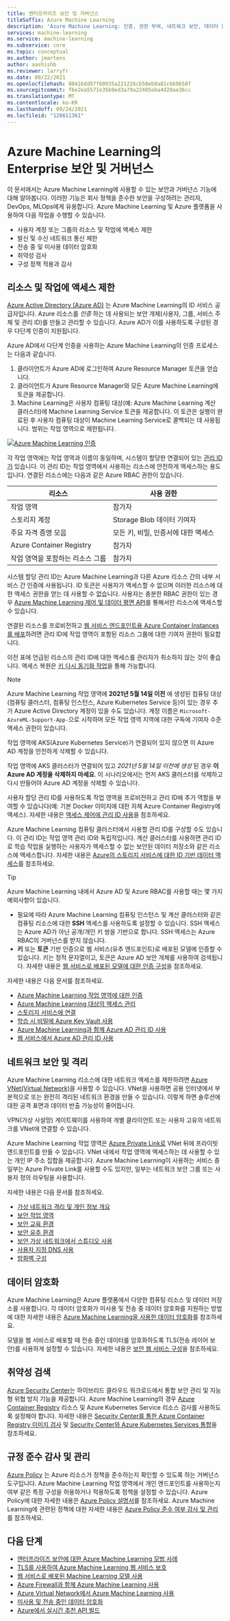 ```yaml
---
title: 엔터프라이즈 보안 및 거버넌스
titleSuffix: Azure Machine Learning
description: 'Azure Machine Learning: 인증, 권한 부여, 네트워크 보안, 데이터 암호화 및 모니터링을 안전하게 사용합니다.'
services: machine-learning
ms.service: machine-learning
ms.subservice: core
ms.topic: conceptual
ms.author: jmartens
author: aashishb
ms.reviewer: larryfr
ms.date: 09/22/2021
ms.openlocfilehash: 80416dd97f60935a221226cb50eb0a81c669658f
ms.sourcegitcommit: f6e2ea5571e35b9ed3a79a22485eba4d20ae36cc
ms.translationtype: MT
ms.contentlocale: ko-KR
ms.lasthandoff: 09/24/2021
ms.locfileid: "128611361"
---
```

# <a name="enterprise-security-and-governance-for-azure-machine-learning"></a>Azure Machine Learning의 Enterprise 보안 및 거버넌스

이 문서에서는 Azure Machine Learning에 사용할 수 있는 보안과 거버넌스 기능에 대해 알아봅니다. 이러한 기능은 회사 정책을 준수한 보안을 구성하려는 관리자, DevOps, MLOps에게 유용합니다. Azure Machine Learning 및 Azure 플랫폼을 사용하여 다음 작업을 수행할 수 있습니다.

* 사용자 계정 또는 그룹의 리소스 및 작업에 액세스 제한
* 발신 및 수신 네트워크 통신 제한
* 전송 중 및 미사용 데이터 암호화
* 취약성 검사
* 구성 정책 적용과 감사

## <a name="restrict-access-to-resources-and-operations"></a>리소스 및 작업에 액세스 제한

[Azure Active Directory (Azure AD)](../active-directory/fundamentals/active-directory-whatis.md) 는 Azure Machine Learning의 ID 서비스 공급자입니다. Azure 리소스를 _인증_ 하는 데 사용되는 보안 개체(사용자, 그룹, 서비스 주체 및 관리 ID)를 만들고 관리할 수 있습니다. Azure AD가 이를 사용하도록 구성된 경우 다단계 인증이 지원됩니다.

Azure AD에서 다단계 인증을 사용하는 Azure Machine Learning의 인증 프로세스는 다음과 같습니다.

1. 클라이언트가 Azure AD에 로그인하여 Azure Resource Manager 토큰을 얻습니다.
1. 클라이언트가 Azure Resource Manager와 모든 Azure Machine Learning에 토큰을 제공합니다.
1. Machine Learning은 사용자 컴퓨팅 대상(예: Azure Machine Learning 계산 클러스터)에 Machine Learning Service 토큰을 제공합니다. 이 토큰은 실행이 완료된 후 사용자 컴퓨팅 대상이 Machine Learning Service로 콜백되는 데 사용됩니다. 범위는 작업 영역으로 제한됩니다.

[![Azure Machine Learning 인증](media/concept-enterprise-security/authentication.png)](media/concept-enterprise-security/authentication.png#lightbox)

각 작업 영역에는 작업 영역과 이름이 동일하며, 시스템이 할당한 연결되어 있는 [관리 ID가](../active-directory/managed-identities-azure-resources/overview.md) 있습니다. 이 관리 ID는 작업 영역에서 사용하는 리소스에 안전하게 액세스하는 용도입니다. 연결된 리소스에는 다음과 같은 Azure RBAC 권한이 있습니다.

| 리소스 | 사용 권한 |
| ----- | ----- |
| 작업 영역 | 참가자 |
| 스토리지 계정 | Storage Blob 데이터 기여자 |
| 주요 자격 증명 모음 | 모든 키, 비밀, 인증서에 대한 액세스 |
| Azure Container Registry | 참가자 |
| 작업 영역을 포함하는 리소스 그룹 | 참가자 |

시스템 할당 관리 ID는 Azure Machine Learning과 다른 Azure 리소스 간의 내부 서비스 간 인증에 사용됩니다. ID 토큰은 사용자가 액세스할 수 없으며 이러한 리소스에 대한 액세스 권한을 얻는 데 사용할 수 없습니다. 사용자는 충분한 RBAC 권한이 있는 경우 [Azure Machine Learning 제어 및 데이터 평면 API](how-to-assign-roles.md)를 통해서만 리소스에 액세스할 수 있습니다.

연결된 리소스를 프로비전하고 [웹 서비스 엔드포인트용 Azure Container Instances를 배포](how-to-deploy-azure-container-instance.md)하려면 관리 ID에 작업 영역이 포함된 리소스 그룹에 대한 기여자 권한이 필요합니다.

이전 표에 언급된 리소스의 관리 ID에 대한 액세스를 관리자가 취소하지 않는 것이 좋습니다. 액세스 복원은 [키 다시 동기화 작업](how-to-change-storage-access-key.md)을 통해 가능합니다.

> [!NOTE]
> Azure Machine Learning 작업 영역에 __2021년 5월 14일 이전__ 에 생성된 컴퓨팅 대상(컴퓨팅 클러스터, 컴퓨팅 인스턴스, Azure Kubernetes Service 등)이 있는 경우 추가 Azure Active Directory 계정이 있을 수도 있습니다. 계정 이름은 `Microsoft-AzureML-Support-App-`으로 시작하며 모든 작업 영역 지역에 대한 구독에 기여자 수준 액세스 권한이 있습니다.
> 
> 작업 영역에 AKS(Azure Kubernetes Service)가 연결되어 있지 않으면 이 Azure AD 계정을 안전하게 삭제할 수 있습니다. 
> 
> 작업 영역에 AKS 클러스터가 연결되어 있고 _2021년 5월 14일 이전에 생성_ 된 경우 __이 Azure AD 계정을 삭제하지 마세요__. 이 시나리오에서는 먼저 AKS 클러스터를 삭제하고 다시 만들어야 Azure AD 계정을 삭제할 수 있습니다.

사용자 할당 관리 ID를 사용하도록 작업 영역을 프로비전하고 관리 ID에 추가 역할을 부여할 수 있습니다(예: 기본 Docker 이미지에 대한 자체 Azure Container Registry에 액세스). 자세한 내용은 [액세스 제어에 관리 ID 사용](how-to-use-managed-identities.md)을 참조하세요.

Azure Machine Learning 컴퓨팅 클러스터에서 사용할 관리 ID를 구성할 수도 있습니다. 이 관리 ID는 작업 영역 관리 ID와 독립적입니다. 계산 클러스터를 사용하면 관리 ID로 학습 작업을 실행하는 사용자가 액세스할 수 없는 보안된 데이터 저장소와 같은 리소스에 액세스합니다. 자세한 내용은 [Azure의 스토리지 서비스에 대한 ID 기반 데이터 액세스](how-to-identity-based-data-access.md)를 참조하세요.

> [!TIP]
> Azure Machine Learning 내에서 Azure AD 및 Azure RBAC를 사용할 때는 몇 가지 예외사항이 있습니다.
> * 필요에 따라 Azure Machine Learning 컴퓨팅 인스턴스 및 계산 클러스터와 같은 컴퓨팅 리소스에 대한 __SSH__ 액세스를 사용하도록 설정할 수 있습니다. SSH 액세스는 Azure AD가 아닌 공개/개인 키 쌍을 기반으로 합니다. SSH 액세스는 Azure RBAC의 거버넌스를 받지 않습니다.
> * __키__ 또는 __토큰__ 기반 인증으로 웹 서비스(유추 엔드포인트)로 배포된 모델에 인증할 수 있습니다. 키는 정적 문자열이고, 토큰은 Azure AD 보안 개체를 사용하여 검색됩니다. 자세한 내용은 [웹 서비스로 배포된 모델에 대한 인증 구성](how-to-authenticate-web-service.md)을 참조하세요.

자세한 내용은 다음 문서를 참조하세요.
* [Azure Machine Learning 작업 영역에 대한 인증](how-to-setup-authentication.md)
* [Azure Machine Learning 대상의 액세스 관리](how-to-assign-roles.md)
* [스토리지 서비스에 연결](how-to-access-data.md)
* [학습 시 비밀에 Azure Key Vault 사용](how-to-use-secrets-in-runs.md)
* [Azure Machine Learning과 함께 Azure AD 관리 ID 사용](how-to-use-managed-identities.md)
* [웹 서비스에서 Azure AD 관리 ID 사용](how-to-use-azure-ad-identity.md)

## <a name="network-security-and-isolation"></a>네트워크 보안 및 격리

Azure Machine Learning 리소스에 대한 네트워크 액세스를 제한하려면 [Azure VNet(Virtual Network)](../virtual-network/virtual-networks-overview.md)을 사용할 수 있습니다. VNet을 사용하면 공용 인터넷에서 부분적으로 또는 완전히 격리된 네트워크 환경을 만들 수 있습니다. 이렇게 하면 솔루션에 대한 공격 표면과 데이터 반출 가능성이 줄어듭니다.

VPN(가상 사설망) 게이트웨이를 사용하여 개별 클라이언트 또는 사용자 고유의 네트워크를 VNet에 연결할 수 있습니다.

Azure Machine Learning 작업 영역은 [Azure Private Link로](../private-link/private-link-overview.md) VNet 뒤에 프라이빗 엔드포인트를 만들 수 있습니다. VNet 내에서 작업 영역에 액세스하는 데 사용할 수 있는 개인 IP 주소 집합을 제공합니다. Azure Machine Learning이 사용하는 서비스 중 일부는 Azure Private Link를 사용할 수도 있지만, 일부는 네트워크 보안 그룹 또는 사용자 정의 라우팅을 사용합니다.

자세한 내용은 다음 문서를 참조하세요.

* [가상 네트워크 격리 및 개인 정보 개요](how-to-network-security-overview.md)
* [보안 작업 영역](how-to-secure-workspace-vnet.md)
* [보안 교육 환경](how-to-secure-training-vnet.md)
* [보안 유추 환경](how-to-secure-inferencing-vnet.md)
* [보안 가상 네트워크에서 스튜디오 사용](how-to-enable-studio-virtual-network.md)
* [사용자 지정 DNS 사용](how-to-custom-dns.md)
* [방화벽 구성](how-to-access-azureml-behind-firewall.md)

<a id="encryption-at-rest"></a><a id="azure-blob-storage"></a>

## <a name="data-encryption"></a>데이터 암호화

Azure Machine Learning은 Azure 플랫폼에서 다양한 컴퓨팅 리소스 및 데이터 저장소를 사용합니다. 각 데이터 암호화가 미사용 및 전송 중 데이터 암호화를 지원하는 방법에 대한 자세한 내용은 [Azure Machine Learning을 사용한 데이터 암호화](concept-data-encryption.md)를 참조하세요.

모델을 웹 서비스로 배포할 때 전송 중인 데이터를 암호화하도록 TLS(전송 레이어 보안)를 사용하게 설정할 수 있습니다. 자세한 내용은 [보안 웹 서비스 구성](how-to-secure-web-service.md)을 참조하세요.

## <a name="vulnerability-scanning"></a>취약성 검색

[Azure Security Center](../security-center/security-center-introduction.md)는 하이브리드 클라우드 워크로드에서 통합 보안 관리 및 지능형 위협 방지 기능을 제공합니다. Azure Machine Learning의 경우 [Azure Container Registry](../container-registry/container-registry-intro.md) 리소스 및 Azure Kubernetes Service 리소스 검사를 사용하도록 설정해야 합니다. 자세한 내용은 [Security Center를 통한 Azure Container Registry 이미지 검사](../security-center/defender-for-container-registries-introduction.md) 및 [Security Center와 Azure Kubernetes Services 통합](../security-center/defender-for-kubernetes-introduction.md)을 참조하세요.

## <a name="audit-and-manage-compliance"></a>규정 준수 감사 및 관리

[Azure Policy](../governance/policy/index.yml) 는 Azure 리소스가 정책을 준수하는지 확인할 수 있도록 하는 거버넌스 도구입니다. Azure Machine Learning 작업 영역에서 개인 엔드포인트를 사용하는지 여부 같은 특정 구성을 허용하거나 적용하도록 정책을 설정할 수 있습니다. Azure Policy에 대한 자세한 내용은 [Azure Policy 설명서](../governance/policy/overview.md)를 참조하세요. Azure Machine Learning에 관련된 정책에 대한 자세한 내용은 [Azure Policy 준수 여부 감사 및 관리](how-to-integrate-azure-policy.md)를 참조하세요.

## <a name="next-steps"></a>다음 단계

* [엔터프라이즈 보안에 대한 Azure Machine Learning 모범 사례](/azure/cloud-adoption-framework/ready/azure-best-practices/ai-machine-learning-enterprise-security)
* [TLS를 사용하여 Azure Machine Learning 웹 서비스 보호](how-to-secure-web-service.md)
* [웹 서비스로 배포된 Machine Learning 모델 사용](how-to-consume-web-service.md)
* [Azure Firewall과 함께 Azure Machine Learning 사용](how-to-access-azureml-behind-firewall.md)
* [Azure Virtual Network에서 Azure Machine Learning 사용](how-to-network-security-overview.md)
* [미사용 및 전송 중인 데이터 암호화](concept-data-encryption.md)
* [Azure에서 실시간 추천 API 빌드](/azure/architecture/reference-architectures/ai/real-time-recommendation)
